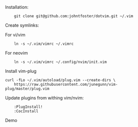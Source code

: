 Installation:

```
    git clone git@github.com:johntfoster/dotvim.git ~/.vim
```

Create symlinks:

For vi/vim
```
    ln -s ~/.vim/vimrc ~/.vimrc
```

For neovim
```
    ln -s ~/.vim/vimrc ~/.config/nvim/init.vim
```

Install vim-plug
```
curl -fLo ~/.vim/autoload/plug.vim --create-dirs \
    https://raw.githubusercontent.com/junegunn/vim-plug/master/plug.vim
```


Update plugins from withing vim/nvim:

```
    :PlugInstall!
    :CocInstall
```

Demo
